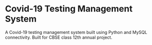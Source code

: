 # Covid-19 Testing Management System
A Covid-19 testing management system built using Python and MySQL connectivity. Built for CBSE class 12th annual project.

